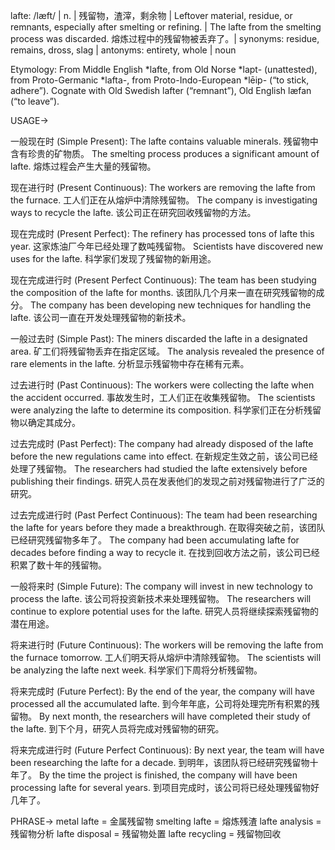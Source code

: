 lafte: /læft/ | n. | 残留物，渣滓，剩余物 | Leftover material, residue, or remnants, especially after smelting or refining. | The lafte from the smelting process was discarded. 熔炼过程中的残留物被丢弃了。| synonyms: residue, remains, dross, slag | antonyms: entirety, whole | noun

Etymology: From Middle English *lafte, from Old Norse *lapt- (unattested), from Proto-Germanic *lafta-, from Proto-Indo-European *lēip- (“to stick, adhere”). Cognate with Old Swedish lafter (“remnant”), Old English læfan (“to leave”).


USAGE->

一般现在时 (Simple Present):
The lafte contains valuable minerals.  残留物中含有珍贵的矿物质。
The smelting process produces a significant amount of lafte.  熔炼过程会产生大量的残留物。

现在进行时 (Present Continuous):
The workers are removing the lafte from the furnace.  工人们正在从熔炉中清除残留物。
The company is investigating ways to recycle the lafte.  该公司正在研究回收残留物的方法。

现在完成时 (Present Perfect):
The refinery has processed tons of lafte this year.  这家炼油厂今年已经处理了数吨残留物。
Scientists have discovered new uses for the lafte.  科学家们发现了残留物的新用途。

现在完成进行时 (Present Perfect Continuous):
The team has been studying the composition of the lafte for months.  该团队几个月来一直在研究残留物的成分。
The company has been developing new techniques for handling the lafte.  该公司一直在开发处理残留物的新技术。

一般过去时 (Simple Past):
The miners discarded the lafte in a designated area.  矿工们将残留物丢弃在指定区域。
The analysis revealed the presence of rare elements in the lafte.  分析显示残留物中存在稀有元素。


过去进行时 (Past Continuous):
The workers were collecting the lafte when the accident occurred.  事故发生时，工人们正在收集残留物。
The scientists were analyzing the lafte to determine its composition.  科学家们正在分析残留物以确定其成分。


过去完成时 (Past Perfect):
The company had already disposed of the lafte before the new regulations came into effect.  在新规定生效之前，该公司已经处理了残留物。
The researchers had studied the lafte extensively before publishing their findings.  研究人员在发表他们的发现之前对残留物进行了广泛的研究。


过去完成进行时 (Past Perfect Continuous):
The team had been researching the lafte for years before they made a breakthrough.  在取得突破之前，该团队已经研究残留物多年了。
The company had been accumulating lafte for decades before finding a way to recycle it.  在找到回收方法之前，该公司已经积累了数十年的残留物。


一般将来时 (Simple Future):
The company will invest in new technology to process the lafte.  该公司将投资新技术来处理残留物。
The researchers will continue to explore potential uses for the lafte.  研究人员将继续探索残留物的潜在用途。


将来进行时 (Future Continuous):
The workers will be removing the lafte from the furnace tomorrow.  工人们明天将从熔炉中清除残留物。
The scientists will be analyzing the lafte next week.  科学家们下周将分析残留物。


将来完成时 (Future Perfect):
By the end of the year, the company will have processed all the accumulated lafte.  到今年年底，公司将处理完所有积累的残留物。
By next month, the researchers will have completed their study of the lafte.  到下个月，研究人员将完成对残留物的研究。


将来完成进行时 (Future Perfect Continuous):
By next year, the team will have been researching the lafte for a decade.  到明年，该团队将已经研究残留物十年了。
By the time the project is finished, the company will have been processing lafte for several years.  到项目完成时，该公司将已经处理残留物好几年了。


PHRASE->
metal lafte = 金属残留物
smelting lafte = 熔炼残渣
lafte analysis = 残留物分析
lafte disposal = 残留物处置
lafte recycling = 残留物回收
